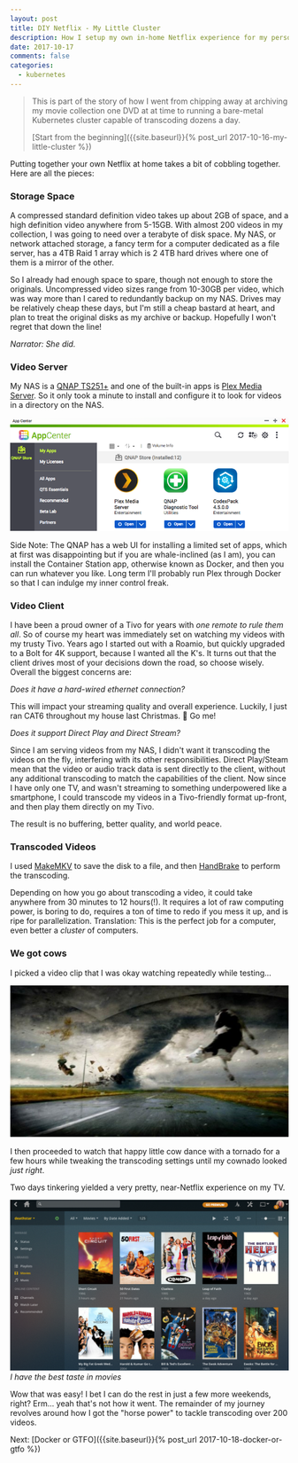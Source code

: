 ```yaml
---
layout: post
title: DIY Netflix - My Little Cluster
description: How I setup my own in-home Netflix experience for my personal videos
date: 2017-10-17
comments: false
categories:
  - kubernetes
---
```


> This is part of the story of how I went from chipping away at archiving my movie collection one DVD
at at time to running a bare-metal Kubernetes cluster capable of transcoding dozens a day.
>
> [Start from the beginning]({{site.baseurl}}{% post_url 2017-10-16-my-little-cluster %})


Putting together your own Netflix at home takes a bit of cobbling together. Here
are all the pieces:

### Storage Space
A compressed standard definition video takes up about 2GB of space, and a high definition video
anywhere from 5-15GB. With almost 200 videos in my collection, I was going to need over a terabyte
of disk space. My NAS, or network attached storage,
a fancy term for a computer dedicated as a file server, has a 4TB Raid 1 array which is 2 4TB hard drives where one of them is a mirror of the other.

So I already had enough space to spare, though not enough to store the originals. Uncompressed
video sizes range from 10-30GB per video, which was way more than I cared to redundantly backup
on my NAS. Drives may be relatively cheap these days, but I'm still a cheap bastard
at heart, and plan to treat the original disks as my archive or backup. Hopefully I
won't regret that down the line!

_Narrator: She did._

### Video Server
My NAS is a [QNAP TS251+](https://www.qnap.com/en-us/product/ts-251+) and one
of the built-in apps is [Plex Media Server](http://plex.tv). So it only took a minute to install and
configure it to look for videos in a directory on the NAS.

![QNAP Plex Installation Screenshot](/images/handbrk8s/qnap.png)

Side Note: The QNAP has a web UI for installing a limited set of apps, which at first
was disappointing but if you are whale-inclined (as I am), you can install
the Container Station app, otherwise known as Docker, and then you can run whatever you like.
Long term I'll probably run Plex through Docker so that I can indulge my inner control freak.

### Video Client
I have been a proud owner of a Tivo for years with _one remote to rule them all_.
So of course my heart was immediately set on watching my videos with my trusty Tivo.
Years ago I started out with a Roamio, but quickly upgraded to a Bolt for 4K support,
because I wanted all the K's. It turns out that the client drives most of
your decisions down the road, so choose wisely. Overall the biggest concerns are:

_Does it have a hard-wired ethernet connection?_

This will impact your streaming quality and overall experience.
Luckily, I just ran CAT6 throughout my house last Christmas. 🎄 Go me!

_Does it support Direct Play and Direct Stream?_

Since I am serving videos from my NAS, I didn't
want it transcoding the videos on the fly, interfering with its other responsibilities.
Direct Play/Steam mean that the video or audio track data is sent directly to the client,
without any additional transcoding to match
the capabilities of the client. Now since I have only one TV, and wasn't streaming
to something underpowered like a smartphone, I could transcode
my videos in a Tivo-friendly format up-front, and then play them directly on my Tivo.

The result is no buffering, better quality, and world peace.

### Transcoded Videos
I used [MakeMKV](http://www.makemkv.com) to save the disk to a file, and
then [HandBrake](https://handbrake.fr) to perform the transcoding.

Depending on how you go about transcoding a video, it could take anywhere from
30 minutes to 12 hours(!). It requires a lot of raw computing power,
is boring to do, requires a ton of time to redo if you mess it up, and is ripe
for parallelization. Translation: This is the perfect job for a computer,
even better a _cluster_ of computers.

### We got cows
I picked a video clip that I was okay watching repeatedly while testing...

![flying cow scene from Twister](/images/handbrk8s/twister.jpg)

I then proceeded to watch that happy little cow dance with a tornado for a few hours while
tweaking the transcoding settings until my cownado looked _just right_.

Two days tinkering yielded a very pretty, near-Netflix experience
on my TV.

![Plex Screenshot](/images/handbrk8s/plex.png)
*I have the best taste in movies*

Wow that was easy! I bet I can do the rest in just a few more weekends, right?
Erm... yeah that's not how it went. The remainder of my journey revolves around
how I got the "horse power" to tackle transcoding over 200 videos.

Next: [Docker or GTFO]({{site.baseurl}}{% post_url 2017-10-18-docker-or-gtfo %})
